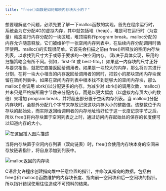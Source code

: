 ```yaml
---
title: "free()函数是如何知晓内存块大小的？"
---
```

想要理解这个问题，必须先要了解一下malloc函数的实现。首先在程序运行时，系统会为它分配4G的虚拟内存，其中就包括堆（heap），堆是可在运行时（为变量）动态进行内存分配的一块区域，堆顶端称作program break。malloc分配的内存允许随意释放，它们被维护于一张空闲内存列表中，在后续内存分配调用时循环使用。malloc()的实现很简单。它首先会扫描之前由 free()所释放的空闲内存块列表，以求找到尺寸大于或等于要求的一块空闲内存。（取决于具体实现，采用的扫描策略会有所不同。例如，first-fit 或 best-fito。）如果这一内存块的尺寸正好与要求相当，就把它直接返回给调用者。如果是一块较大的内存，那么将对其进行分割，在将一块大小相当的内存返回给调用者的同时，把较小的那块空闲内存块保留在空闲列表中。如果在空闲内存列表中根本找不到足够大的空闲内存块，那么 malloc()会调用 sbrk()以分配更多的内存。为减少对 sbrk()的调用次数，malloc()并未只是严格按所需字节数来分配内存，而是以更大幅度（以虚拟内存页大小的数倍）来增加 program break，并将超出部分置于空闲内存列表。当 malloc()分配内存块时，会额外分配几个字节来存放记录这块内存大小的整数值。该整数位于内存块的起始处，而实际返回给调用者的内存地址恰好位于这一长度记录字节之后。所以 free()将内存块置于空闲列表之上时，通过访问内存起始处的保存的长度便可以知道内存的大小。

![在这里插入图片描述](https://img-blog.csdnimg.cn/202004021526124.png#pic_center)

当将内存块置于空闲内存列表（双向链表）时，free()会使用内存块本身的空间来存放链表指针，将自身添加到列表中。


![malloc返回的内存块](https://img-blog.csdnimg.cn/20200402152529991.png#pic_center)

C语言允许程序创建指向堆中任意位置的指针，并修改其指向的数据，包括由 free()和 malloc()函数维护的内存块长度、指向前一空闲块和后一空闲块的指针。所以指针错误使用往往造成不可预料的结果。